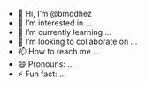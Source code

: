 - 👋 Hi, I’m @bmodhez
- 👀 I’m interested in ...
- 🌱 I’m currently learning ...
- 💞️ I’m looking to collaborate on ...
- 📫 How to reach me ...
- 😄 Pronouns: ...
- ⚡ Fun fact: ...

<!---
bmodhez/bmodhez is a ✨ special ✨ repository because its `README.md` (this file) appears on your GitHub profile.
You can click the Preview link to take a look at your changes.
--->
